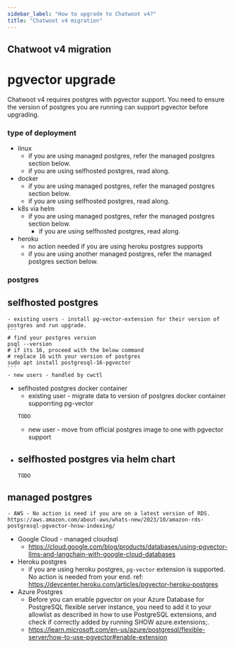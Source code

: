 ```yaml
---
sidebar_label: "How to upgrade to Chatwoot v4?"
title: "Chatwoot v4 migration"
---
```


## Chatwoot v4 migration


# pgvector upgrade

Chatwoot v4 requires postgres with pgvector support. You need to ensure the version of postgres you are running can support pgvector before upgrading.

### type of deployment
- linux
    - if you are using managed postgres, refer the managed postgres section below.
    - if you are using selfhosted postgres, read along.
- docker
    - if you are using managed postgres, refer the managed postgres section below.
    - if you are using selfhosted postgres, read along.
- k8s via helm
  - if you are using managed postgres, refer the managed postgres section below.
    - if you are using selfhosted postgres, read along.
- heroku
    - no action needed if you are using heroku postgres supports
    -  if you are using another managed postgres, refer the managed postgres section below.


### postgres
## selfhosted postgres
    - existing users - install pg-vector-extension for their version of postgres and run upgrade.
    ```
    # find your postgres version
    psql --version
    # if its 16, proceed with the below command
    # replace 16 with your version of postgres
    sudo apt install postgresql-16-pgvector
    ```
    - new users - handled by cwctl
- seflhosted postgres docker container
    - existing user - migrate data to version of postgres docker container supporrting pg-vector
    ```
    TODO 
    ```
    - new user - move from official postgres image to one with pgvector support
- selfhosted postgres via helm chart
    -  
    ```
    TODO
    ```



 ## managed postgres
    - AWS - No action is need if you are on a latest version of RDS. https://aws.amazon.com/about-aws/whats-new/2023/10/amazon-rds-postgresql-pgvector-hnsw-indexing/
- Google Cloud - managed cloudsql
    - https://cloud.google.com/blog/products/databases/using-pgvector-llms-and-langchain-with-google-cloud-databases
-  Heroku postgres
    -  if you are using heroku postgres, `pg-vector` extension is supported. No action is needed from your end.
    ref: https://devcenter.heroku.com/articles/pgvector-heroku-postgres
-  Azure Postgres
    - Before you can enable pgvector on your Azure Database for PostgreSQL flexible server instance, you need to add it to your allowlist as described in how to use PostgreSQL extensions, and check if correctly added by running SHOW azure.extensions;.
    - https://learn.microsoft.com/en-us/azure/postgresql/flexible-server/how-to-use-pgvector#enable-extension
